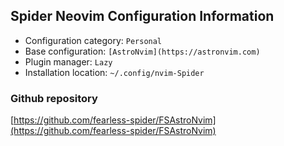 ## Spider Neovim Configuration Information

- Configuration category: `Personal`
- Base configuration:     `[AstroNvim](https://astronvim.com)`
- Plugin manager:         `Lazy`
- Installation location:  `~/.config/nvim-Spider`

### Github repository

[https://github.com/fearless-spider/FSAstroNvim](https://github.com/fearless-spider/FSAstroNvim)

